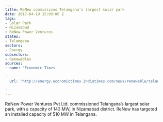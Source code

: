 ```yaml
---
title: ReNew commissions Telangana's largest solar park
date: 2017-04-19 15:09:00 Z
tags:
- Solar Park
- Nizamabad
- ReNew Power Ventures
states:
- Telangana
sectors:
- Energy
subsectors:
- Renewables
sources:
- name: 'Economic Times

'
  url: 'http://energy.economictimes.indiatimes.com/news/renewable/telangana-gets-its-largest-solar-farm-in-nizamabad-district/58202516

'
---
```


ReNew Power Ventures Pvt Ltd. commissioned Telangana’s largest solar park, with a capacity of 143 MW, in Nizamabad district. ReNew has targeted an installed capacity of 510 MW in Telangana.
